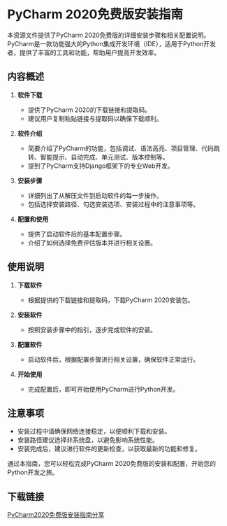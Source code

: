 # PyCharm 2020免费版安装指南

本资源文件提供了PyCharm 2020免费版的详细安装步骤和相关配置说明。PyCharm是一款功能强大的Python集成开发环境（IDE），适用于Python开发者，提供了丰富的工具和功能，帮助用户提高开发效率。

## 内容概述

1. **软件下载**
   - 提供了PyCharm 2020的下载链接和提取码。
   - 建议用户复制粘贴链接与提取码以确保下载顺利。

2. **软件介绍**
   - 简要介绍了PyCharm的功能，包括调试、语法高亮、项目管理、代码跳转、智能提示、自动完成、单元测试、版本控制等。
   - 提到了PyCharm支持Django框架下的专业Web开发。

3. **安装步骤**
   - 详细列出了从解压文件到启动软件的每一步操作。
   - 包括选择安装路径、勾选安装选项、安装过程中的注意事项等。

4. **配置和使用**
   - 提供了启动软件后的基本配置步骤。
   - 介绍了如何选择免费评估版本并进行相关设置。

## 使用说明

1. **下载软件**
   - 根据提供的下载链接和提取码，下载PyCharm 2020安装包。

2. **安装软件**
   - 按照安装步骤中的指引，逐步完成软件的安装。

3. **配置软件**
   - 启动软件后，根据配置步骤进行相关设置，确保软件正常运行。

4. **开始使用**
   - 完成配置后，即可开始使用PyCharm进行Python开发。

## 注意事项

- 安装过程中请确保网络连接稳定，以便顺利下载和安装。
- 安装路径建议选择非系统盘，以避免影响系统性能。
- 安装完成后，建议进行软件的更新检查，以获取最新的功能和修复。

通过本指南，您可以轻松完成PyCharm 2020免费版的安装和配置，开始您的Python开发之旅。

## 下载链接

[PyCharm2020免费版安装指南分享](https://pan.quark.cn/s/65c7424e6c08)